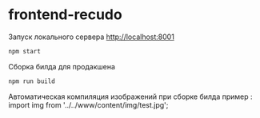 # frontend-recudo

Запуск локального сервера [http://localhost:8001](http://localhost:8001)
```sh
npm start
```

Сборка билда для продакшена
```sh
npm run build
```

Автоматическая компиляция изображений при сборке билда
пример : import img from '../../www/content/img/test.jpg';

